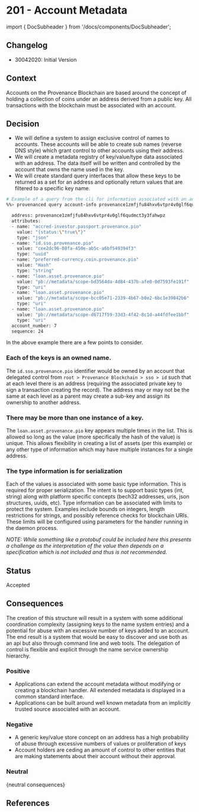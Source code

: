 # 201 - Account Metadata

import { DocSubheader } from '/docs/components/DocSubheader';

<DocSubheader text= "A structure for collecting key/value metadata attributes against an address (account) on the blockchain. Uses the Name Service to control the allowed set of Keys."
/>

## Changelog

- 30042020: Initial Version

## Context

Accounts on the Provenance Blockchain are based around the concept of holding a collection of coins under an address derived from a public key. All transactions with the blockchain must be associated with an account.

## Decision

- We will define a system to assign exclusive control of names to accounts. These accounts will be able to create sub names \(reverse DNS style\) which grant control to other accounts using their address.
- We will create a metadata registry of key/value/type data associated with an address. The data itself will be written and controlled by the account that owns the name used in the key.
- We will create standard query interfaces that allow these keys to be returned as a set for an address and optionally return values that are filtered to a specific key name.

```bash
# Example of a query from the cli for information associated with an address
%%> provenanced query account-info provenance1zmfjfu84hxv6vtpr4v0glf6qudmct3y3fahwpz

  address: provenance1zmfjfu84hxv6vtpr4v0glf6qudmct3y3fahwpz
  attributes:
  - name: "accred-investor.passport.provenance.pio"
    value: "{status:\"true\"}"
    type: "json"
  - name: "id.sso.provenance.pio"
    value: "cee2dc96-08fa-450e-ab5c-a6bf549394f3"
    type: "uuid"
  - name: "preferred-currency.coin.provenance.pio"
    value: "Hash"
    type: "string"
  - name: "loan.asset.provenance.pio"
    value: "pb://metadata/scope-bd3564da-4d84-437b-afe0-0d7593fe191f"
    type: "uri"
  - name: "loan.asset.provenance.pio"
    value: "pb://metadata/scope-bcc05e71-2339-4b67-b0e2-6bc1e39842b6"
    type: "uri"
  - name: "loan.asset.provenance.pio"
    value: "pb://metadata/scope-d6717f59-33d3-4f42-8c1d-a44fdfee1bbf"
    type: "uri"
  account_number: 7
  sequence: 24
```

In the above example there are a few points to consider.

### Each of the keys is an owned name.

The `id.sso.provenance.pio` identifier would be owned by an account that delegated control from `root > Provenance Blockchain > sso > id` such that at each level there is an address \(requiring the associated private key to sign a transaction creating the record\). The address may or may not be the same at each level as a parent may create a sub-key and assign its ownership to another address.

### There may be more than one instance of a key.

The `loan.asset.provenance.pio` key appears multiple times in the list. This is allowed so long as the value \(more specifically the hash of the value\) is unique. This allows flexibility in creating a list of assets \(per this example\) or any other type of information which may have multiple instances for a single address.

### The type information is for serialization

Each of the values is associated with some basic type information. This is required for proper serialization. The intent is to support basic types \(int, string\) along with platform specific concepts \(bech32 addresses, uris, json structures, uuids, etc\). Type information can be associated with limits to protect the system. Examples include bounds on integers, length restrictions for strings, and possibly reference checks for blockchain URIs. These limits will be configured using parameters for the handler running in the daemon process.

_NOTE: While something like a protobuf could be included here this presents a challenge as the interpretation of the value then depends on a specification which is not included and thus is not recommended._

## Status

Accepted

## Consequences

The creation of this structure will result in a system with some additional coordination complexity \(assigning keys to the name system entries\) and a potential for abuse with an excessive number of keys added to an account. The end result is a system that would be easy to discover and use both as an api but also through command line and web tools. The delegation of control is flexible and explicit through the name service ownership hierarchy.

### Positive

- Applications can extend the account metadata without modifying or creating a blockchain handler. All extended metadata is displayed in a common standard interface.
- Applications can be built around well known metadata from an implicitly trusted source associated with an account.

### Negative

- A generic key/value store concept on an address has a high probability of abuse through excessive numbers of values or proliferation of keys
- Account holders are ceding an amount of control to other entities that are making statements about their account without their approval.

### Neutral

\{neutral consequences\}

## References
